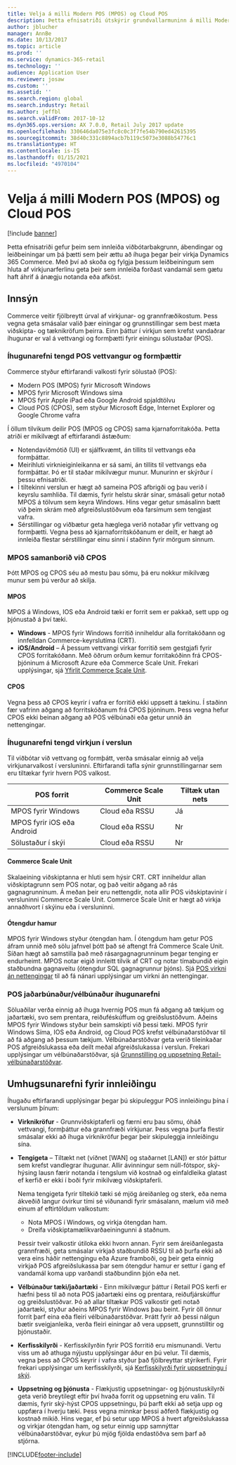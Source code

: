 ```yaml
---
title: Velja á milli Modern POS (MPOS) og Cloud POS
description: Þetta efnisatriði útskýrir grundvallarmuninn á milli Modern POS og Cloud POS. Það lýsir einnig ýmsum þáttum sem smásalar sem innleiða Dynamics 365 Commerce ættu að íhuga til að fá hjálp við að velja besta kostinn út frá kröfur þeirra.
author: jblucher
manager: AnnBe
ms.date: 10/13/2017
ms.topic: article
ms.prod: ''
ms.service: dynamics-365-retail
ms.technology: ''
audience: Application User
ms.reviewer: josaw
ms.custom: ''
ms.assetid: ''
ms.search.region: global
ms.search.industry: Retail
ms.author: jeffbl
ms.search.validFrom: 2017-10-12
ms.dyn365.ops.version: AX 7.0.0, Retail July 2017 update
ms.openlocfilehash: 330646da075e3fc8c0c3f7fe54b790ed42615395
ms.sourcegitcommit: 38d40c331c8894acb7b119c5073e3088b54776c1
ms.translationtype: HT
ms.contentlocale: is-IS
ms.lasthandoff: 01/15/2021
ms.locfileid: "4970104"
---
```

# <a name="choose-between-modern-pos-mpos-and-cloud-pos"></a>Velja á milli Modern POS (MPOS) og Cloud POS

[!include [banner](includes/banner.md)]

Þetta efnisatriði gefur þeim sem innleiða viðbótarbakgrunn, ábendingar og leiðbeiningar um þá þætti sem þeir ættu að íhuga þegar þeir virkja Dynamics 365 Commerce. Með því að skoða og fylgja þessum leiðbeiningum sem hluta af virkjunarferlinu geta þeir sem innleiða forðast vandamál sem gætu haft áhrif á ánægju notanda eða afköst.

## <a name="insights"></a>Innsýn

Commerce veitir fjölbreytt úrval af virkjunar- og grannfræðikostum. Þess vegna geta smásalar valið þær einingar og grunnstillingar sem best mæta viðskipta- og tæknikröfum þeirra. Einn þáttur í virkjun sem krefst vandaðrar íhugunar er val á vettvangi og formþætti fyrir einingu sölustaðar (POS).

### <a name="pos-platform-and-form-factor-considerations"></a>Íhugunarefni tengd POS vettvangur og formþættir

Commerce styður eftirfarandi valkosti fyrir sölustað (POS):

- Modern POS (MPOS) fyrir Microsoft Windows
- MPOS fyrir Microsoft Windows síma
- MPOS fyrir Apple iPad eða Google Android spjaldtölvu
- Cloud POS (CPOS), sem styður Microsoft Edge, Internet Explorer og Google Chrome vafra

Í öllum tilvikum deilir POS (MPOS og CPOS) sama kjarnaforritakóða. Þetta atriði er mikilvægt af eftirfarandi ástæðum:

- Notendaviðmótið (UI) er sjálfkvæmt, án tillits til vettvangs eða formþáttar.
- Meirihluti virknieiginleikanna er sá sami, án tillits til vettvangs eða formþáttar. Þó er til staðar mikilvægur munur. Munurinn er skýrður í þessu efnisatriði.
- Í tiltekinni verslun er hægt að sameina POS afbrigði og þau verið í keyrslu samhliða. Til dæmis, fyrir helstu skrár sínar, smásali getur notað MPOS á tölvum sem keyra Windows. Hins vegar getur smásalinn bætt við þeim skrám með afgreiðslustöðvum eða farsímum sem tengjast vafra.
- Sérstillingar og viðbætur geta hæglega verið notaðar yfir vettvang og formþætti. Vegna þess að kjarnaforritskóðanum er deilt, er hægt að innleiða flestar sérstillingar einu sinni í staðinn fyrir mörgum sinnum.

### <a name="mpos-vs-cpos"></a>MPOS samanborið við CPOS

Þótt MPOS og CPOS séu að mestu þau sömu, þá eru nokkur mikilvæg munur sem þú verður að skilja.

#### <a name="mpos"></a>MPOS

MPOS á Windows, IOS eða Android tæki er forrit sem er pakkað, sett upp og þjónustað á því tæki.

- **Windows** - MPOS fyrir Windows forritið inniheldur alla forritakóðann og innfelldan Commerce-keyrslutíma (CRT). 
- **iOS/Android** – Á þessum vettvangi virkar forritið sem gestgjafi fyrir CPOS forritakóðann. Með öðrum orðum kemur forritakóðinn frá CPOS-þjóninum á Microsoft Azure eða Commerce Scale Unit. Frekari upplýsingar, sjá [Yfirlit Commerce Scale Unit](https://docs.microsoft.com/dynamics365/unified-operations/retail/dev-itpro/retail-store-system-begin).

#### <a name="cpos"></a>CPOS

Vegna þess að CPOS keyrir í vafra er forritið ekki uppsett á tækinu. Í staðinn fær vafrinn aðgang að forritskóðanum frá CPOS þjóninum. Þess vegna hefur CPOS ekki beinan aðgang að POS vélbúnaði eða getur unnið án nettengingar.

### <a name="store-deployment-considerations"></a>Íhugunarefni tengd virkjun í verslun

Til viðbótar við vettvang og formþátt, verða smásalar einnig að velja virkjunarvalkost í versluninni. Eftirfarandi tafla sýnir grunnstillingarnar sem eru tiltækar fyrir hvern POS valkost.

| POS forrit         | Commerce Scale Unit | Tiltæk utan nets |
|-------------------------|---------------|-------------------|
| MPOS fyrir Windows        | Cloud eða RSSU | Já               |
| MPOS fyrir iOS eða Android | Cloud eða RSSU | Nr                |
| Sölustaður í skýi               | Cloud eða RSSU | Nr                |

#### <a name="commerce-scale-unit"></a>Commerce Scale Unit

Skalaeining viðskiptanna er hluti sem hýsir CRT. CRT inniheldur allan viðskiptagrunn sem POS notar, og það veitir aðgang að rás gagnagrunninum. Á meðan þeir eru nettengdir, nota allir POS viðskiptavinir í versluninni Commerce Scale Unit. Commerce Scale Unit er hægt að virkja annaðhvort í skýinu eða í versluninni.

#### <a name="offline-mode"></a>Ótengdur hamur

MPOS fyrir Windows styður ótengdan ham. Í ótengdum ham getur POS áfram unnið með sölu jafnvel þótt það sé aftengt frá Commerce Scale Unit. Síðan hægt að samstilla það með rásargagnagrunninum þegar tenging er endurheimt. MPOS notar eigið innleitt tilvik af CRT og notar tímabundið eigin staðbundna gagnaveitu (ótengdur SQL gagnagrunnur þjóns). Sjá [POS virkni án nettengingar](https://docs.microsoft.com/dynamics365/unified-operations/retail/pos-offline-functionality) til að fá nánari upplýsingar um virkni án nettengingar.

### <a name="pos-peripheralhardware-considerations"></a>POS jaðarbúnaður/vélbúnaður íhugunarefni

Söluaðilar verða einnig að íhuga hvernig POS mun fá aðgang að tækjum og jaðartæki, svo sem prentara, reiðuféskúffum og greiðslustöðvum. Aðeins MPOS fyrir Windows styður bein samskipti við þessi tæki. MPOS fyrir Windows Síma, IOS eða Android, og Cloud POS krefst vélbúnaðarstöðvar til að fá aðgang að þessum tækjum. Vélbúnaðarstöðvar geta verið tileinkaðar POS afgreiðslukassa eða deilt meðal afgreiðslukassa í verslun. Frekari upplýsingar um vélbúnaðarstöðvar, sjá [Grunnstilling og uppsetning Retail-vélbúnaðarstöðvar](https://docs.microsoft.com/dynamics365/unified-operations/retail/retail-hardware-station-configuration-installation).

## <a name="implementation-considerations"></a>Umhugsunarefni fyrir innleiðingu

Íhugaðu eftirfarandi upplýsingar þegar þú skipuleggur POS innleiðingu þína í verslunum þínum:

- **Virknikröfur** - Grunnviðskiptaferli og færni eru þau sömu, óháð vettvangi, formþáttur eða grannfræði virkjunar. Þess vegna þurfa flestir smásalar ekki að íhuga virknikröfur þegar þeir skipuleggja innleiðingu sína.
- **Tengigeta** – Tiltækt net (víðnet \[WAN\] og staðarnet \[LAN\]) er stór þáttur sem krefst vandlegrar íhugunar. Allir ávinningur sem núll-fótspor, ský-hýsing lausn færir notanda í tengslum við kostnað og einfaldleika glatast ef kerfið er ekki í boði fyrir mikilvæg viðskiptaferli.

    Nema tengigeta fyrir tiltekið tæki sé mjög áreiðanleg og sterk, eða nema ákveðið langur óvirkur tími sé viðunandi fyrir smásalann, mælum við með einum af eftirtöldum valkostum:

    - Nota MPOS í Windows, og virkja ótengdan ham.
    - Dreifa viðskiptamælikvarðaeiningunni á staðnum.

    Þessir tveir valkostir útiloka ekki hvorn annan. Fyrir sem áreiðanlegasta grannfræði, geta smásalar virkjað staðbundið RSSU til að þurfa ekki að vera eins háðir nettengingu eða Azure framboði, og þeir geta einnig virkjað POS afgreiðslukassa þar sem ótengdur hamur er settur í gang ef vandamál koma upp varðandi staðbundinn þjón eða net.

- **Vélbúnaður tæki/jaðartæki** - Einn mikilvægur þáttur í Retail POS kerfi er hæfni þess til að nota POS jaðartæki eins og prentara, reiðufjárskúffur og greiðslustöðvar. Þó að allar tiltækar POS valkostir geti notað jaðartæki, styður aðeins MPOS fyrir Windows þau beint. Fyrir öll önnur forrit þarf eina eða fleiri vélbúnaðarstöðvar. Þrátt fyrir að þessi nálgun bætir sveigjanleika, verða fleiri einingar að vera uppsett, grunnstilltir og þjónustaðir.
- **Kerfisskilyrði** - Kerfisskilyrðin fyrir POS forritið eru mismunandi. Vertu viss um að athuga nýjustu upplýsingar áður en þú velur. Til dæmis, vegna þess að CPOS keyrir í vafra styður það fjölbreyttar stýrikerfi. Fyrir frekari upplýsingar um kerfisskilyrði, sjá [Kerfisskilyrði fyrir uppsetningu í skýi](https://docs.microsoft.com/dynamics365/unified-operations/fin-and-ops/get-started/system-requirements).
- **Uppsetning og þjónusta** - Flækjustig uppsetningar- og þjónustuskilyrði geta verið breytilegt eftir því hvaða forrit og uppsetning eru valin. Til dæmis, fyrir ský-hýst CPOS uppsetningu, þú þarft ekki að setja upp og uppfæra í hverju tæki. Þess vegna minnkar þessi aðferð flækjustig og kostnað mikið. Hins vegar, ef þú setur upp MPOS á hvert afgreiðslukassa og virkjar ótengdan ham, og setur einnig upp samnýttar vélbúnaðarstöðvar, eykur þú mjög fjölda endastöðva sem þarf að stjórna.


[!INCLUDE[footer-include](../includes/footer-banner.md)]